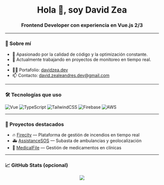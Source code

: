 <h1 align="center">Hola 👋, soy David Zea</h1>
<h3 align="center">Frontend Developer con experiencia en Vue.js 2/3</h3>

---

### 🚀 Sobre mí

- 🧠 Apasionado por la calidad de código y la optimización constante.
- 🔭 Actualmente trabajando en proyectos de monitoreo en tiempo real.
- 
- 👨‍💻 Portafolio: [davidzea.dev](https://davidmzl.github.io/david-zea-portafolio/)
- 📫 Contacto: david.zealeandres.dev@gmail.com

---

### 🛠️ Tecnologías que uso
![Vue](https://img.shields.io/badge/-Vue-34495e?logo=vue.js&logoColor=4FC08D)
![TypeScript](https://img.shields.io/badge/-TypeScript-34495e?logo=typescript)
![TailwindCSS](https://img.shields.io/badge/-TailwindCSS-34495e?logo=tailwind-css)
![Firebase](https://img.shields.io/badge/-Firebase-34495e?logo=firebase)
![AWS](https://img.shields.io/badge/-AWS-34495e?logo=amazon-aws)

---

### 📌 Proyectos destacados

- 🔥 [Firecity](#) — Plataforma de gestión de incendios en tiempo real  
- 🚑 [AssistanceSOS](#) — Subasta de ambulancias y geolocalización  
- 💊 [MedicalFile](#) — Gestión de medicamentos en clínicas

---

### 📈 GitHub Stats (opcional)
<p align="center">
  <img src="https://github-readme-stats.vercel.app/api?username=davidzea&show_icons=true&theme=radical" />
</p>
